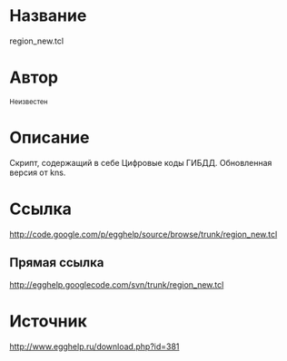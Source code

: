 # Название #
region\_new.tcl


# Автор #
<sup>Неизвестен</sup>


# Описание #
Скрипт, содержащий в себе Цифровые коды ГИБДД. Обновленная версия от kns.


# Ссылка #
http://code.google.com/p/egghelp/source/browse/trunk/region_new.tcl

## Прямая ссылка ##
http://egghelp.googlecode.com/svn/trunk/region_new.tcl


# Источник #
http://www.egghelp.ru/download.php?id=381

